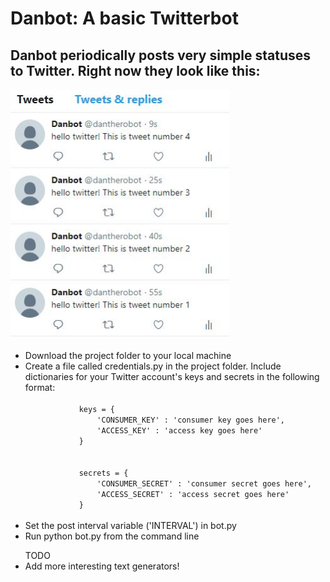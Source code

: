 <h1>Danbot: A basic Twitterbot</h1>
<h2>Danbot periodically posts very simple statuses to Twitter. Right now they look like this:
	<br>
</h2>
<p>
	<img src= "screenshot1.JPG" width="350" height="400" />
</p>
<ul>
	<li>
		Download the project folder to your local machine
	</li>
	<li>
		Create a file called credentials.py in the project folder. Include dictionaries for your Twitter account's keys and secrets in the following format: <br>
		<code>
			keys = {
				'CONSUMER_KEY' : 'consumer key goes here',
				'ACCESS_KEY' : 'access key goes here'
			}
			<br>
			secrets = {
				'CONSUMER_SECRET' : 'consumer secret goes here',
				'ACCESS_SECRET' : 'access secret goes here'
			}
		</code>
	</li>
	<li>
		Set the post interval variable ('INTERVAL') in bot.py
	</li>
	<li>
		Run python bot.py from the command line
	</li>
</ul>

<ul>
	TODO
	<li>Add more interesting text generators!</li>
</ul>
